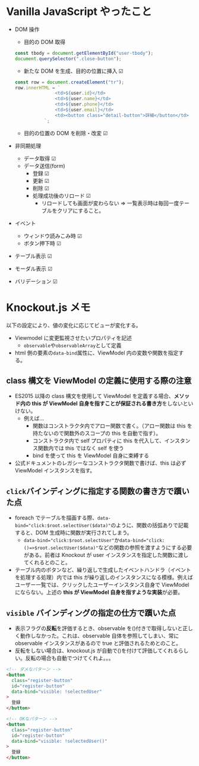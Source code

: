 # Vanilla JavaScript やったこと

- DOM 操作

  - 目的の DOM 取得

  ```JavaScript
  const tbody = document.getElementById("user-tbody");
  document.querySelector(".close-button");

  ```

  - 新たな DOM を生成、目的の位置に挿入 ☑

  ```JavaScript
  const row = document.createElement("tr");
  row.innerHTML = `
                 <td>${user.id}</td>
                 <td>${user.name}</td>
                 <td>${user.phone}</td>
                 <td>${user.email}</td>
                 <td><button class="detail-button">詳細</button</td>
             `;

  ```

  - 目的の位置の DOM を削除・改変 ☑

- 非同期処理
  - データ取得 ☑
  - データ送信(form)
    - 登録 ☑
    - 更新 ☑
    - 削除 ☑
    - 処理成功後のリロード ☑
      - リロードしても画面が変わらない ⇒ 一覧表示時は毎回一度テーブルをクリアにすること。
- イベント
  - ウィンドウ読みこみ時 ☑
  - ボタン押下時 ☑
- テーブル表示 ☑
- モーダル表示 ☑
- バリデーション ☑

# Knockout.js メモ

以下の設定により、値の変化に応じてビューが変化する。

- Viewmodel に変更監視させたいプロパティを記述
  - `observable`や`observableArray`として定義
- html 側の要素の`data-bind`属性に、ViewModel 内の変数や関数を指定する。

## class 構文を ViewModel の定義に使用する際の注意

- ES2015 以降の class 構文を使用して ViewModel を定義する場合、**メソッド内の this が ViewModel 自身を指すことが保証される書き方**をしないといけない。
  - 例えば...
    - 関数はコンストラクタ内でアロー関数で書く。（アロー関数は this を持たないので関数外のスコープの this を自動で指す）。
    - コンストラクタ内で self プロパティに this を代入して、インスタンス関数内では this ではなく self を使う
    - bind を使って this を ViewModel 自身に束縛する
- 公式ドキュメントのレガシーなコンストラクタ関数で書けば、this は必ず ViewModel インスタンスを指す。

## `click`バインディングに指定する関数の書き方で躓いた点

- foreach でテーブルを描画する際、`data-bind="click:$root.selectUser($data)"`のように、関数の括弧ありで記載すると、DOM 生成時に関数が実行されてしまう。
  - `data-bind="click:$root.selectUser"`か`data-bind="click:()=>$root.selectUser($data)"`などの関数の参照を渡すようにする必要がある。前者は Knockout が user インスタンスを指定した関数に渡してくれるとのこと。
- テーブル内のボタンなど、繰り返しで生成したイベントハンドラ（イベントを処理する処理）内では this が繰り返しのインスタンスになる模様。例えばユーザー一覧では、クリックしたユーザーインスタンス自身で ViewModel にならない。上述の **this が ViewModel 自身を指すような実装**が必要。

## `visible` バインディングの指定の仕方で躓いた点

- 表示フラグの**反転**を評価するとき、observable を()付きで取得しないと正しく動作しなかった。これは、observable 自体を参照してしまい、常に observable インスタンスがあるので true と評価されるためとのこと。
- 反転をしない場合は、knockout.js が自動で()を付けて評価してくれるらしい。反転の場合も自動でつけてくれよ。。。

```html
<!-- ダメなパターン -->
<button
  class="register-button"
  id="register-button"
  data-bind="visible: !selectedUser"
>
  登録
</button>

<!-- OKなパターン -->
<button
  class="register-button"
  id="register-button"
  data-bind="visible: !selectedUser()"
>
  登録
</button>
```
